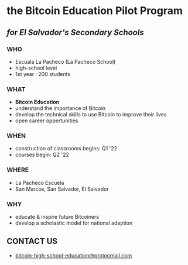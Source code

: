 # the Bitcoin Education Pilot Program

## *for El Salvador's Secondary Schools*

### WHO
- Escuala La Pacheco  (La Pacheco School) 
- high-school level
- 1st year : 200 students

### WHAT
- **Bitcoin Education**
- understand the importance of Bitcoin
- develop the technical skills to use Bitcoin to improve their lives 
- open career oppertunities

### WHEN 
- construction of classrooms begins: Q1 '22
- courses begin: Q2 '22

### WHERE
- La Pacheco Escuela
- San Marcos, San Salvador, El Salvador

### WHY
- educate & inspire future Bitcoiners
- develop a scholastic model for national adaption

## CONTACT US
- bitcoin-high-school-education@protonmail.com
